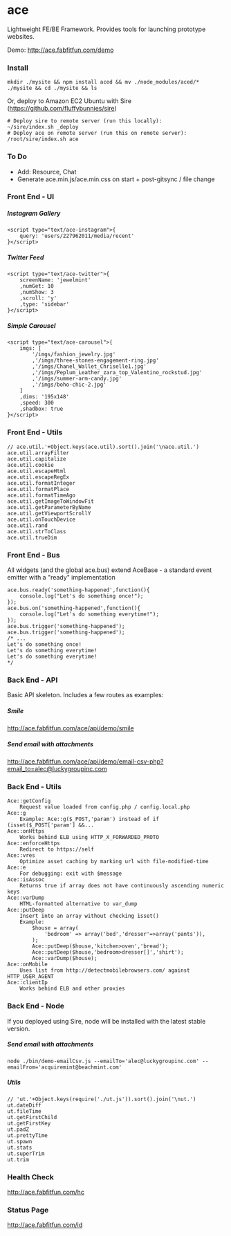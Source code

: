 ace
===

Lightweight FE/BE Framework. Provides tools for launching prototype websites.

Demo: http://ace.fabfitfun.com/demo


### Install
```
mkdir ./mysite && npm install aced && mv ./node_modules/aced/* ./mysite && cd ./mysite && ls
```
Or, deploy to Amazon EC2 Ubuntu with Sire (https://github.com/fluffybunnies/sire)
```
# Deploy sire to remote server (run this locally):
~/sire/index.sh _deploy
# Deploy ace on remote server (run this on remote server):
/root/sire/index.sh ace
```

### To Do
- Add: Resource, Chat
- Generate ace.min.js/ace.min.css on start + post-gitsync / file change


### Front End - UI

##### Instagram Gallery
```
<script type="text/ace-instagram">{
	query: 'users/227962011/media/recent'
}</script>
```

##### Twitter Feed
```
<script type="text/ace-twitter">{
	screenName: 'jewelmint'
	,numGet: 10
	,numShow: 3
	,scroll: 'y'
	,type: 'sidebar'
}</script>
```

##### Simple Carousel
```
<script type="text/ace-carousel">{
	imgs: [
		'/imgs/fashion_jewelry.jpg'
		,'/imgs/three-stones-engagement-ring.jpg'
		,'/imgs/Chanel_Wallet_Chriselle1.jpg'
		,'/imgs/Peplum_Leather_zara_top_Valentino_rockstud.jpg'
		,'/imgs/summer-arm-candy.jpg'
		,'/imgs/boho-chic-2.jpg'
	]
	,dims: '195x148'
	,speed: 300
	,shadbox: true
}</script>
```


### Front End - Utils
```
// ace.util.'+Object.keys(ace.util).sort().join('\nace.util.')
ace.util.arrayFilter
ace.util.capitalize
ace.util.cookie
ace.util.escapeHtml
ace.util.escapeRegEx
ace.util.formatInteger
ace.util.formatPlace
ace.util.formatTimeAgo
ace.util.getImageToWindowFit
ace.util.getParameterByName
ace.util.getViewportScrollY
ace.util.onTouchDevice
ace.util.rand
ace.util.strToClass
ace.util.trueDim
```


### Front End - Bus
All widgets (and the global ace.bus) extend AceBase - a standard event emitter with a "ready" implementation
```
ace.bus.ready('something-happened',function(){
	console.log("Let's do something once!");
});
ace.bus.on('something-happened',function(){
	console.log("Let's do something everytime!");
});
ace.bus.trigger('something-happened');
ace.bus.trigger('something-happened');
/* ...
Let's do something once!
Let's do something everytime!
Let's do something everytime!
*/
```


### Back End - API
Basic API skeleton. Includes a few routes as examples:

##### Smile
http://ace.fabfitfun.com/ace/api/demo/smile

##### Send email with attachments
http://ace.fabfitfun.com/ace/api/demo/email-csv-php?email_to=alec@luckygroupinc.com



### Back End - Utils
```
Ace::getConfig
	Request value loaded from config.php / config.local.php
Ace::g
	Example: Ace::g($_POST,'param') instead of if (isset($_POST['param'] &&...
Ace::onHttps
	Works behind ELB using HTTP_X_FORWARDED_PROTO
Ace::enforceHttps
	Redirect to https://self
Ace::vres
	Optimize asset caching by marking url with file-modified-time
Ace::e
	For debugging: exit with $message
Ace::isAssoc
	Returns true if array does not have continuously ascending numeric keys
Ace::varDump
	HTML-formatted alternative to var_dump
Ace::putDeep
	Insert into an array without checking isset()
	Example:
		$house = array(
			'bedroom' => array('bed','dresser'=>array('pants')),
		);
		Ace::putDeep($house,'kitchen>oven','bread');
		Ace::putDeep($house,'bedroom>dresser[]','shirt');
		Ace::varDump($house);
Ace::onMobile
	Uses list from http://detectmobilebrowsers.com/ against HTTP_USER_AGENT
Ace::clientIp
	Works behind ELB and other proxies
```


### Back End - Node
If you deployed using Sire, node will be installed with the latest stable version.

##### Send email with attachments
```
node ./bin/demo-emailCsv.js --emailTo='alec@luckygroupinc.com' --emailFrom='acquiremint@beachmint.com'
```

##### Utils
```
// 'ut.'+Object.keys(require('./ut.js')).sort().join('\nut.')
ut.dateDiff
ut.fileTime
ut.getFirstChild
ut.getFirstKey
ut.padZ
ut.prettyTime
ut.spawn
ut.stats
ut.superTrim
ut.trim
```


### Health Check
http://ace.fabfitfun.com/hc


### Status Page
http://ace.fabfitfun.com/id


